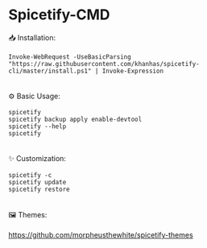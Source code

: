 # Spicetify-CMD

📥 Installation:
<br>
<br>
`Invoke-WebRequest -UseBasicParsing "https://raw.githubusercontent.com/khanhas/spicetify-cli/master/install.ps1" | Invoke-Expression`
<br><br><br>
⚙ Basic Usage:
<br>
<br>
`spicetify`
<br>
`spicetify backup apply enable-devtool`
<br>
`spicetify --help`
<br>
`spicetify`
 <br><br><br>
✨ Customization:
<br>
<br>
`spicetify -c`
<br>
`spicetify update`
<br>
`spicetify restore`
 <br><br><br>
🖼 Themes:
<br>
<br>
https://github.com/morpheusthewhite/spicetify-themes
